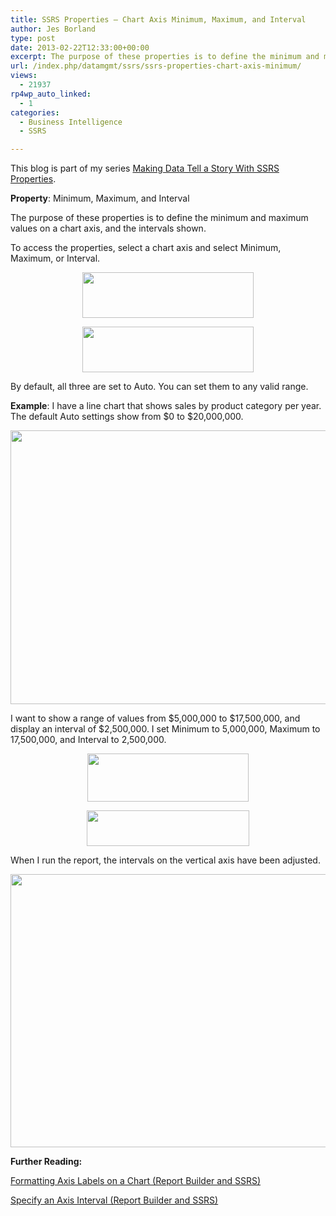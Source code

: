 ```yaml
---
title: SSRS Properties – Chart Axis Minimum, Maximum, and Interval
author: Jes Borland
type: post
date: 2013-02-22T12:33:00+00:00
excerpt: The purpose of these properties is to define the minimum and maximum values on a chart axis, and the intervals shown.
url: /index.php/datamgmt/ssrs/ssrs-properties-chart-axis-minimum/
views:
  - 21937
rp4wp_auto_linked:
  - 1
categories:
  - Business Intelligence
  - SSRS

---
```

This blog is part of my series [Making Data Tell a Story With SSRS Properties][1].

**Property**: Minimum, Maximum, and Interval

The purpose of these properties is to define the minimum and maximum values on a chart axis, and the intervals shown.

To access the properties, select a chart axis and select Minimum, Maximum, or Interval.

<p style="text-align: center;">
  <img src="/wp-content/uploads/users/grrlgeek/chart min 1.png?mtime=1360936231" alt="" width="274" height="73" />
</p>

<p style="text-align: center;">
  <img src="/wp-content/uploads/users/grrlgeek/chart min 2.png?mtime=1360936231" alt="" width="274" height="73" />
</p>

By default, all three are set to Auto. You can set them to any valid range.

**Example**: I have a line chart that shows sales by product category per year. The default Auto settings show from $0 to $20,000,000.

<p style="text-align: center;">
  <img src="/wp-content/uploads/users/grrlgeek/chart min 3.png?mtime=1360936231" alt="" width="712" height="438" />
</p>

I want to show a range of values from $5,000,000 to $17,500,000, and display an interval of $2,500,000. I set Minimum to 5,000,000, Maximum to 17,500,000, and Interval to 2,500,000.

<p style="text-align: center;">
  <img src="/wp-content/uploads/users/grrlgeek/chart min 4.png?mtime=1360936231" alt="" width="258" height="77" />
</p>

<p style="text-align: center;">
  <img src="/wp-content/uploads/users/grrlgeek/chart min 5.png?mtime=1360936231" alt="" width="260" height="57" />
</p>

When I run the report, the intervals on the vertical axis have been adjusted.

<p style="text-align: center;">
  <img src="/wp-content/uploads/users/grrlgeek/chart min 6.png?mtime=1360936231" alt="" width="716" height="437" />
</p>

**Further Reading:** 

[Formatting Axis Labels on a Chart (Report Builder and SSRS)][2]

[Specify an Axis Interval (Report Builder and SSRS)][3]

 [1]: /index.php/DataMgmt/ssrs/making-data-tell-a-story
 [2]: http://msdn.microsoft.com/en-us/library/dd239363.aspx
 [3]: http://technet.microsoft.com/en-us/library/dd239317.aspx